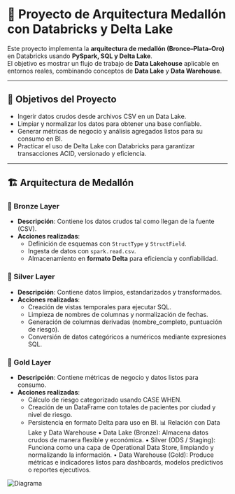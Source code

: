 
# 🏥 Proyecto de Arquitectura Medallón con Databricks y Delta Lake

Este proyecto implementa la **arquitectura de medallón (Bronce–Plata–Oro)** en Databricks usando **PySpark, SQL y Delta Lake**.  
El objetivo es mostrar un flujo de trabajo de **Data Lakehouse** aplicable en entornos reales, combinando conceptos de **Data Lake** y **Data Warehouse**.

---

## 📌 Objetivos del Proyecto

- Ingerir datos crudos desde archivos CSV en un Data Lake.
- Limpiar y normalizar los datos para obtener una base confiable.
- Generar métricas de negocio y análisis agregados listos para su consumo en BI.
- Practicar el uso de Delta Lake con Databricks para garantizar transacciones ACID, versionado y eficiencia.

---

## 🏗️ Arquitectura de Medallón

### 🥉 Bronze Layer
- **Descripción**: Contiene los datos crudos tal como llegan de la fuente (CSV).
- **Acciones realizadas**:
  - Definición de esquemas con `StructType` y `StructField`.
  - Ingesta de datos con `spark.read.csv`.
  - Almacenamiento en **formato Delta** para eficiencia y confiabilidad.

### 🥈 Silver Layer
- **Descripción**: Contiene datos limpios, estandarizados y transformados.
- **Acciones realizadas**:
	- Creación de vistas temporales para ejecutar SQL.
  -	Limpieza de nombres de columnas y normalización de fechas.
  - Generación de columnas derivadas (nombre_completo, puntuación de riesgo).
  - Conversión de datos categóricos a numéricos mediante expresiones SQL.

### 🥇 Gold Layer
- **Descripción**: Contiene métricas de negocio y datos listos para consumo.
- **Acciones realizadas**:
  - Cálculo de riesgo categorizado usando CASE WHEN.
  - Creación de un DataFrame con totales de pacientes por ciudad y nivel de riesgo.
  - Persistencia en formato Delta para uso en BI.
📊 Relación con Data Lake y Data Warehouse
•	Data Lake (Bronze): Almacena datos crudos de manera flexible y económica.
•	Silver (ODS / Staging): Funciona como una capa de Operational Data Store, limpiando y normalizando la información.
•	Data Warehouse (Gold): Produce métricas e indicadores listos para dashboards, modelos predictivos o reportes ejecutivos.

![Diagrama](https://github.com/user-attachments/assets/23de7ef9-751d-46b9-a452-adee0e883cd4)
